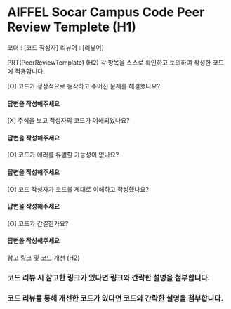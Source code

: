 # AIFFEL Socar Campus Code Peer Review Templete (H1)

코더 : [코드 작성자]
리뷰어 : [리뷰어]

PRT(PeerReviewTemplate) (H2)
각 항목을 스스로 확인하고 토의하여 작성한 코드에 적용합니다.

[O] 코드가 정상적으로 동작하고 주어진 문제를 해결했나요?
#### 답변을 작성해주세요
[X] 주석을 보고 작성자의 코드가 이해되었나요?
#### 답변을 작성해주세요
[O] 코드가 에러를 유발할 가능성이 없나요?
#### 답변을 작성해주세요
[O] 코드 작성자가 코드를 제대로 이해하고 작성했나요?
#### 답변을 작성해주세요
[O] 코드가 간결한가요?
#### 답변을 작성해주세요


참고 링크 및 코드 개선 (H2)

### 코드 리뷰 시 참고한 링크가 있다면 링크와 간략한 설명을 첨부합니다.

### 코드 리뷰를 통해 개선한 코드가 있다면 코드와 간략한 설명을 첨부합니다.